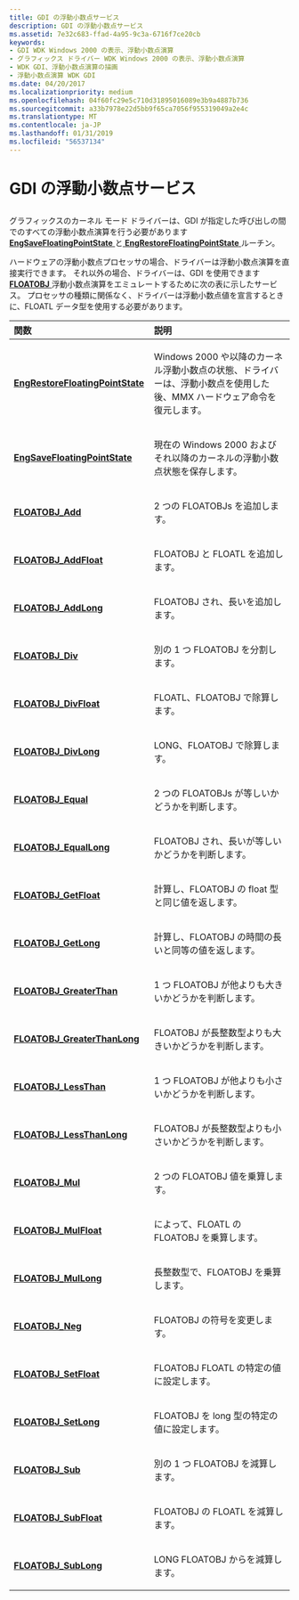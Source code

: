 ```yaml
---
title: GDI の浮動小数点サービス
description: GDI の浮動小数点サービス
ms.assetid: 7e32c683-ffad-4a95-9c3a-6716f7ce20cb
keywords:
- GDI WDK Windows 2000 の表示、浮動小数点演算
- グラフィックス ドライバー WDK Windows 2000 の表示、浮動小数点演算
- WDK GDI、浮動小数点演算の描画
- 浮動小数点演算 WDK GDI
ms.date: 04/20/2017
ms.localizationpriority: medium
ms.openlocfilehash: 04f60fc29e5c710d31895016089e3b9a4887b736
ms.sourcegitcommit: a33b7978e22d5bb9f65ca7056f955319049a2e4c
ms.translationtype: MT
ms.contentlocale: ja-JP
ms.lasthandoff: 01/31/2019
ms.locfileid: "56537134"
---
```

# <a name="gdi-floating-point-services"></a>GDI の浮動小数点サービス


## <span id="ddk_gdi_floating_point_services_gg"></span><span id="DDK_GDI_FLOATING_POINT_SERVICES_GG"></span>


グラフィックスのカーネル モード ドライバーは、GDI が指定した呼び出しの間でのすべての浮動小数点演算を行う必要があります[ **EngSaveFloatingPointState** ](https://msdn.microsoft.com/library/windows/hardware/ff565010)と[ **EngRestoreFloatingPointState** ](https://msdn.microsoft.com/library/windows/hardware/ff565006)ルーチン。

ハードウェアの浮動小数点プロセッサの場合、ドライバーは浮動小数点演算を直接実行できます。 それ以外の場合、ドライバーは、GDI を使用できます[ **FLOATOBJ** ](https://msdn.microsoft.com/library/windows/hardware/ff565804)浮動小数点演算をエミュレートするために次の表に示したサービス。 プロセッサの種類に関係なく、ドライバーは浮動小数点値を宣言するときに、FLOATL データ型を使用する必要があります。

<table>
<colgroup>
<col width="50%" />
<col width="50%" />
</colgroup>
<thead>
<tr class="header">
<th align="left">関数</th>
<th align="left">説明</th>
</tr>
</thead>
<tbody>
<tr class="odd">
<td align="left"><p><a href="https://msdn.microsoft.com/library/windows/hardware/ff565006" data-raw-source="[&lt;strong&gt;EngRestoreFloatingPointState&lt;/strong&gt;](https://msdn.microsoft.com/library/windows/hardware/ff565006)"><strong>EngRestoreFloatingPointState</strong></a></p></td>
<td align="left"><p>Windows 2000 や以降のカーネル浮動小数点の状態、ドライバーは、浮動小数点を使用した後、MMX ハードウェア命令を復元します。</p></td>
</tr>
<tr class="even">
<td align="left"><p><a href="https://msdn.microsoft.com/library/windows/hardware/ff565010" data-raw-source="[&lt;strong&gt;EngSaveFloatingPointState&lt;/strong&gt;](https://msdn.microsoft.com/library/windows/hardware/ff565010)"><strong>EngSaveFloatingPointState</strong></a></p></td>
<td align="left"><p>現在の Windows 2000 およびそれ以降のカーネルの浮動小数点状態を保存します。</p></td>
</tr>
<tr class="odd">
<td align="left"><p><a href="https://msdn.microsoft.com/library/windows/hardware/ff565814" data-raw-source="[&lt;strong&gt;FLOATOBJ_Add&lt;/strong&gt;](https://msdn.microsoft.com/library/windows/hardware/ff565814)"><strong>FLOATOBJ_Add</strong></a></p></td>
<td align="left"><p>2 つの FLOATOBJs を追加します。</p></td>
</tr>
<tr class="even">
<td align="left"><p><a href="https://msdn.microsoft.com/library/windows/hardware/ff565822" data-raw-source="[&lt;strong&gt;FLOATOBJ_AddFloat&lt;/strong&gt;](https://msdn.microsoft.com/library/windows/hardware/ff565822)"><strong>FLOATOBJ_AddFloat</strong></a></p></td>
<td align="left"><p>FLOATOBJ と FLOATL を追加します。</p></td>
</tr>
<tr class="odd">
<td align="left"><p><a href="https://msdn.microsoft.com/library/windows/hardware/ff565826" data-raw-source="[&lt;strong&gt;FLOATOBJ_AddLong&lt;/strong&gt;](https://msdn.microsoft.com/library/windows/hardware/ff565826)"><strong>FLOATOBJ_AddLong</strong></a></p></td>
<td align="left"><p>FLOATOBJ され、長いを追加します。</p></td>
</tr>
<tr class="even">
<td align="left"><p><a href="https://msdn.microsoft.com/library/windows/hardware/ff565835" data-raw-source="[&lt;strong&gt;FLOATOBJ_Div&lt;/strong&gt;](https://msdn.microsoft.com/library/windows/hardware/ff565835)"><strong>FLOATOBJ_Div</strong></a></p></td>
<td align="left"><p>別の 1 つ FLOATOBJ を分割します。</p></td>
</tr>
<tr class="odd">
<td align="left"><p><a href="https://msdn.microsoft.com/library/windows/hardware/ff565841" data-raw-source="[&lt;strong&gt;FLOATOBJ_DivFloat&lt;/strong&gt;](https://msdn.microsoft.com/library/windows/hardware/ff565841)"><strong>FLOATOBJ_DivFloat</strong></a></p></td>
<td align="left"><p>FLOATL、FLOATOBJ で除算します。</p></td>
</tr>
<tr class="even">
<td align="left"><p><a href="https://msdn.microsoft.com/library/windows/hardware/ff565845" data-raw-source="[&lt;strong&gt;FLOATOBJ_DivLong&lt;/strong&gt;](https://msdn.microsoft.com/library/windows/hardware/ff565845)"><strong>FLOATOBJ_DivLong</strong></a></p></td>
<td align="left"><p>LONG、FLOATOBJ で除算します。</p></td>
</tr>
<tr class="odd">
<td align="left"><p><a href="https://msdn.microsoft.com/library/windows/hardware/ff565861" data-raw-source="[&lt;strong&gt;FLOATOBJ_Equal&lt;/strong&gt;](https://msdn.microsoft.com/library/windows/hardware/ff565861)"><strong>FLOATOBJ_Equal</strong></a></p></td>
<td align="left"><p>2 つの FLOATOBJs が等しいかどうかを判断します。</p></td>
</tr>
<tr class="even">
<td align="left"><p><a href="https://msdn.microsoft.com/library/windows/hardware/ff565870" data-raw-source="[&lt;strong&gt;FLOATOBJ_EqualLong&lt;/strong&gt;](https://msdn.microsoft.com/library/windows/hardware/ff565870)"><strong>FLOATOBJ_EqualLong</strong></a></p></td>
<td align="left"><p>FLOATOBJ され、長いが等しいかどうかを判断します。</p></td>
</tr>
<tr class="odd">
<td align="left"><p><a href="https://msdn.microsoft.com/library/windows/hardware/ff565871" data-raw-source="[&lt;strong&gt;FLOATOBJ_GetFloat&lt;/strong&gt;](https://msdn.microsoft.com/library/windows/hardware/ff565871)"><strong>FLOATOBJ_GetFloat</strong></a></p></td>
<td align="left"><p>計算し、FLOATOBJ の float 型と同じ値を返します。</p></td>
</tr>
<tr class="even">
<td align="left"><p><a href="https://msdn.microsoft.com/library/windows/hardware/ff565873" data-raw-source="[&lt;strong&gt;FLOATOBJ_GetLong&lt;/strong&gt;](https://msdn.microsoft.com/library/windows/hardware/ff565873)"><strong>FLOATOBJ_GetLong</strong></a></p></td>
<td align="left"><p>計算し、FLOATOBJ の時間の長いと同等の値を返します。</p></td>
</tr>
<tr class="odd">
<td align="left"><p><a href="https://msdn.microsoft.com/library/windows/hardware/ff565880" data-raw-source="[&lt;strong&gt;FLOATOBJ_GreaterThan&lt;/strong&gt;](https://msdn.microsoft.com/library/windows/hardware/ff565880)"><strong>FLOATOBJ_GreaterThan</strong></a></p></td>
<td align="left"><p>1 つ FLOATOBJ が他よりも大きいかどうかを判断します。</p></td>
</tr>
<tr class="even">
<td align="left"><p><a href="https://msdn.microsoft.com/library/windows/hardware/ff565884" data-raw-source="[&lt;strong&gt;FLOATOBJ_GreaterThanLong&lt;/strong&gt;](https://msdn.microsoft.com/library/windows/hardware/ff565884)"><strong>FLOATOBJ_GreaterThanLong</strong></a></p></td>
<td align="left"><p>FLOATOBJ が長整数型よりも大きいかどうかを判断します。</p></td>
</tr>
<tr class="odd">
<td align="left"><p><a href="https://msdn.microsoft.com/library/windows/hardware/ff565894" data-raw-source="[&lt;strong&gt;FLOATOBJ_LessThan&lt;/strong&gt;](https://msdn.microsoft.com/library/windows/hardware/ff565894)"><strong>FLOATOBJ_LessThan</strong></a></p></td>
<td align="left"><p>1 つ FLOATOBJ が他よりも小さいかどうかを判断します。</p></td>
</tr>
<tr class="even">
<td align="left"><p><a href="https://msdn.microsoft.com/library/windows/hardware/ff565902" data-raw-source="[&lt;strong&gt;FLOATOBJ_LessThanLong&lt;/strong&gt;](https://msdn.microsoft.com/library/windows/hardware/ff565902)"><strong>FLOATOBJ_LessThanLong</strong></a></p></td>
<td align="left"><p>FLOATOBJ が長整数型よりも小さいかどうかを判断します。</p></td>
</tr>
<tr class="odd">
<td align="left"><p><a href="https://msdn.microsoft.com/library/windows/hardware/ff565908" data-raw-source="[&lt;strong&gt;FLOATOBJ_Mul&lt;/strong&gt;](https://msdn.microsoft.com/library/windows/hardware/ff565908)"><strong>FLOATOBJ_Mul</strong></a></p></td>
<td align="left"><p>2 つの FLOATOBJ 値を乗算します。</p></td>
</tr>
<tr class="even">
<td align="left"><p><a href="https://msdn.microsoft.com/library/windows/hardware/ff565914" data-raw-source="[&lt;strong&gt;FLOATOBJ_MulFloat&lt;/strong&gt;](https://msdn.microsoft.com/library/windows/hardware/ff565914)"><strong>FLOATOBJ_MulFloat</strong></a></p></td>
<td align="left"><p>によって、FLOATL の FLOATOBJ を乗算します。</p></td>
</tr>
<tr class="odd">
<td align="left"><p><a href="https://msdn.microsoft.com/library/windows/hardware/ff565916" data-raw-source="[&lt;strong&gt;FLOATOBJ_MulLong&lt;/strong&gt;](https://msdn.microsoft.com/library/windows/hardware/ff565916)"><strong>FLOATOBJ_MulLong</strong></a></p></td>
<td align="left"><p>長整数型で、FLOATOBJ を乗算します。</p></td>
</tr>
<tr class="even">
<td align="left"><p><a href="https://msdn.microsoft.com/library/windows/hardware/ff565919" data-raw-source="[&lt;strong&gt;FLOATOBJ_Neg&lt;/strong&gt;](https://msdn.microsoft.com/library/windows/hardware/ff565919)"><strong>FLOATOBJ_Neg</strong></a></p></td>
<td align="left"><p>FLOATOBJ の符号を変更します。</p></td>
</tr>
<tr class="odd">
<td align="left"><p><a href="https://msdn.microsoft.com/library/windows/hardware/ff565922" data-raw-source="[&lt;strong&gt;FLOATOBJ_SetFloat&lt;/strong&gt;](https://msdn.microsoft.com/library/windows/hardware/ff565922)"><strong>FLOATOBJ_SetFloat</strong></a></p></td>
<td align="left"><p>FLOATOBJ FLOATL の特定の値に設定します。</p></td>
</tr>
<tr class="even">
<td align="left"><p><a href="https://msdn.microsoft.com/library/windows/hardware/ff565928" data-raw-source="[&lt;strong&gt;FLOATOBJ_SetLong&lt;/strong&gt;](https://msdn.microsoft.com/library/windows/hardware/ff565928)"><strong>FLOATOBJ_SetLong</strong></a></p></td>
<td align="left"><p>FLOATOBJ を long 型の特定の値に設定します。</p></td>
</tr>
<tr class="odd">
<td align="left"><p><a href="https://msdn.microsoft.com/library/windows/hardware/ff565935" data-raw-source="[&lt;strong&gt;FLOATOBJ_Sub&lt;/strong&gt;](https://msdn.microsoft.com/library/windows/hardware/ff565935)"><strong>FLOATOBJ_Sub</strong></a></p></td>
<td align="left"><p>別の 1 つ FLOATOBJ を減算します。</p></td>
</tr>
<tr class="even">
<td align="left"><p><a href="https://msdn.microsoft.com/library/windows/hardware/ff565938" data-raw-source="[&lt;strong&gt;FLOATOBJ_SubFloat&lt;/strong&gt;](https://msdn.microsoft.com/library/windows/hardware/ff565938)"><strong>FLOATOBJ_SubFloat</strong></a></p></td>
<td align="left"><p>FLOATOBJ の FLOATL を減算します。</p></td>
</tr>
<tr class="odd">
<td align="left"><p><a href="https://msdn.microsoft.com/library/windows/hardware/ff565941" data-raw-source="[&lt;strong&gt;FLOATOBJ_SubLong&lt;/strong&gt;](https://msdn.microsoft.com/library/windows/hardware/ff565941)"><strong>FLOATOBJ_SubLong</strong></a></p></td>
<td align="left"><p>LONG FLOATOBJ からを減算します。</p></td>
</tr>
</tbody>
</table>

 

 

 





